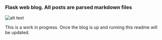 ### Flask web blog. All posts are parsed markdown files
![alt text](https://i.imgur.com/WOxwQUL.png")

This is a work in progress. Once the blog is up and running this readme will be updated.